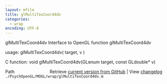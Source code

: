 ```yaml
---
layout: mfile
title: glMultiTexCoord4dv
categories:
  - wrap
encoding: UTF-8
---
```


glMultiTexCoord4dv  Interface to OpenGL function glMultiTexCoord4dv

usage:  glMultiTexCoord4dv\( target, v \)

C function:  void glMultiTexCoord4dv\(GLenum target, const GLdouble\* v\)


<div class="code_header" style="text-align:right;">
  <span style="float:left;">Path&nbsp;&nbsp;</span> <span class="counter">Retrieve <a href=
  "https://raw.github.com/Psychtoolbox-3/Psychtoolbox-3/beta/./PsychOpenGL/MOGL/wrap/glMultiTexCoord4dv.m">current version from GitHub</a> | View <a href=
  "https://github.com/Psychtoolbox-3/Psychtoolbox-3/commits/beta/./PsychOpenGL/MOGL/wrap/glMultiTexCoord4dv.m">changelog</a></span>
</div>
<div class="code">
  <code>./PsychOpenGL/MOGL/wrap/glMultiTexCoord4dv.m</code>
</div>
